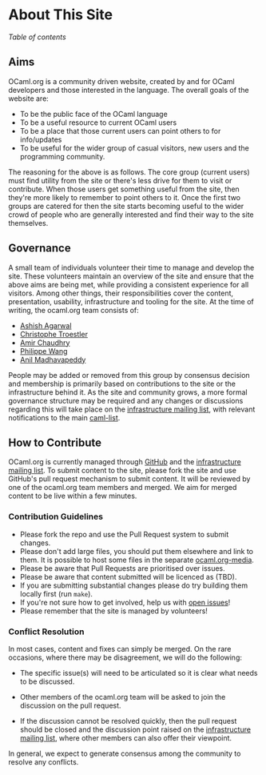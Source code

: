 <!-- ((! set title About This Site !)) -->

# About This Site
*Table of contents*

## Aims

OCaml.org is a community driven website, created by and for OCaml
developers and those interested in the language. The overall goals of
the website are:

* To be the public face of the OCaml language
* To be a useful resource to current OCaml users
* To be a place that those current users can point others to for
  info/updates
* To be useful for the wider group of casual visitors, new users and
  the programming community.

The reasoning for the above is as follows. The core group (current
users) must find utility from the site or there's less drive for them
to visit or contribute. When those users get something useful from the
site, then they're more likely to remember to point others to it.
Once the first two groups are catered for then the site starts
becoming useful to the wider crowd of people who are generally
interested and find their way to the site themselves.

## Governance

A small team of individuals volunteer their time to manage and develop
the site. These volunteers maintain an overview of the site and ensure
that the above aims are being met, while providing a consistent
experience for all visitors. Among other things, their
responsibilities cover the content, presentation, usability,
infrastructure and tooling for the site. At the time of writing, the
ocaml.org team consists of:

- [Ashish Agarwal](http://ashishagarwal.org)
- [Christophe Troestler](https://github.com/Chris00)
- [Amir Chaudhry](http://amirchaudhry.com)
- [Philippe Wang](http://philippewang.info/CL/)
- [Anil Madhavapeddy](http://anil.recoil.org)

People may be added or removed from this group by consensus decision
and membership is primarily based on contributions to the site or the
infrastructure behind it. As the site and community grows, a more
formal governance structure may be required and any changes or
discussions regarding this will take place on the [infrastructure
mailing list](http://lists.ocaml.org/listinfo/infrastructure/), with
relevant notifications to the main
[caml-list](https://sympa.inria.fr/sympa/arc/caml-list/).


## How to Contribute

OCaml.org is currently managed through
[GitHub](https://github.com/ocaml/ocaml.org/) and the [infrastructure
mailing list](http://lists.ocaml.org/listinfo/infrastructure/). To
submit content to the site, please fork the site and use GitHub's pull
request mechanism to submit content. It will be reviewed by one of the
ocaml.org team members and merged. We aim for merged content to be
live within a few minutes.


### Contribution Guidelines

* Please fork the repo and use the Pull Request system to submit
  changes.
* Please don't add large files, you should put them elsewhere and link
  to them. It is possible to host some files in the separate
  [ocaml.org-media](https://github.com/ocaml/ocaml.org-media).
* Please be aware that Pull Requests are prioritised over issues.
* Please be aware that content submitted will be licenced as (TBD).
* If you are submitting substantial changes please do try building
  them locally first (run `make`).
* If you're not sure how to get involved, help us with [open
  issues](https://github.com/ocaml/ocaml.org/issues)!
* Please remember that the site is managed by volunteers!


### Conflict Resolution

In most cases, content and fixes can simply be merged. On the rare
occasions, where there may be disagreement, we will do the following:

* The specific issue(s) will need to be articulated so it is clear
  what needs to be discussed.

* Other members of the ocaml.org team will be asked to join the
  discussion on the pull request.

* If the discussion cannot be resolved quickly, then the pull request
  should be closed and the discussion point raised on the
  [infrastructure mailing
  list](http://lists.ocaml.org/listinfo/infrastructure/), where other
  members can also offer their viewpoint.

In general, we expect to generate consensus among the community to
resolve any conflicts.
